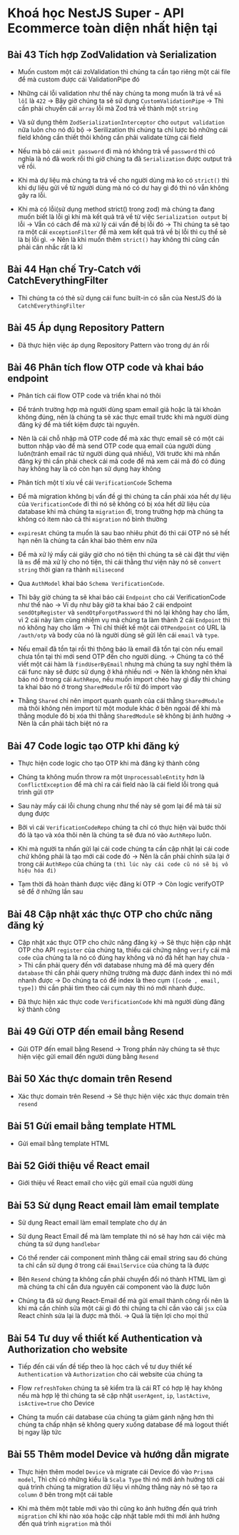 # Khoá học NestJS Super - API Ecommerce toàn diện nhất hiện tại

## Bài 43 Tích hợp ZodValidation và Serialization

- Muốn custom một cái zoValidation thì chúng ta cần tạo riêng một cái file để mà custom được cái ValidationPipe đó

- Những cái lỗi validation như thế này chúng ta mong muốn là trả về `mã lỗi` là `422` -> Bây giờ chúng ta sẽ sử dụng `CustomValidationPipe` -> Thì cần phải chuyển cái `array` lỗi mà Zod trả về thành một `string`

- Và sử dụng thêm `ZodSerializationInterceptor` cho `output validation` nữa luôn cho nó đủ bộ -> Serilization thì chúng ta chỉ lược bỏ những cái field không cần thiết thôi không cần phải validate từng cái field

- Nếu mà bỏ cái `omit password` đi mà nó không trả về `password` thì có nghĩa là nó đã work rồi thì giờ chúng ta đã `Serialization` được output trả về rồi.

- Khi mà dự liệu mà chúng ta trả về cho người dùng mà ko có `strict()` thì khi dự liệu gửi về từ người dùng mà nó có dư hay gì đó thì nó vẫn không gây ra lỗi.

- Khi mà có lỗi(sử dụng method strict() trong zod) mà chúng ta đang muốn biết là lỗi gì khi mà kết quả trả về từ việc `Serialization output` bị lỗi -> Vẫn có cách để mà xử lý cái vấn đề bị lỗi đó -> Thì chúng ta sẽ tạo ra một cái `exceptionFilter` để mà xem kết quả trả về bị lỗi thì cụ thể sẽ là bị lỗi gì. -> Nên là khi muốn thêm `strict()` hay không thì cũng cần phải cân nhắc rất là kĩ

## Bài 44 Hạn chế Try-Catch với CatchEverythingFilter

- Thì chúng ta có thẻ sử dụng cái func built-in có sẵn của NestJS đó là `CatchEverythingFilter`

## Bài 45 Áp dụng Repository Pattern

- Đã thực hiện việc áp dụng Repository Pattern vào trong dự án rồi

## Bài 46 Phân tích flow OTP code và khai báo endpoint

- Phân tích cái flow OTP code và triển khai nó thôi

- Để tránh trường hợp mà người dùng spam email giả hoặc là tài khoản không đúng, nên là chúng ta sẽ xác thực email trước khi mà người dùng đăng ký để mà tiết kiệm được tài nguyên.

- Nên là cái chỗ nhập mã OTP code để mà xác thực email sẽ có một cái button nhập vào để mà send OTP code qua email của người dùng luôn(tránh email rác từ người dùng quá nhiều), Với trước khi mà nhấn đăng ký thì cần phải check cái mã code để mà xem cái mã đó có đúng hay không hay là có còn hạn sử dụng hay không

- Phân tích một tí xíu về cái `VerificationCode` Schema

- Để mà migration không bị vấn đề gì thì chúng ta cần phải xóa hết dự liệu của `VerificationCode` đi thì nó sẽ không có bị xóa hết dữ liệu của database khi mà chúng ta `migration` đi, trong trường hợp mà chúng ta không có item nào cả thì `migration` nó bình thường

- `expiresAt` chúng ta muốn là sau bao nhiêu phút đó thì cái OTP nó sẽ hết hạn nên là chúng ta cần khai báo thêm env nữa

- Để mà xử lý mấy cái giây giờ cho nó tiện thì chúng ta sẽ cài đặt thư viện là `ms` để mà xử lý cho nó tiện, thì cái thằng thư viện này nó sẽ `convert string` thời gian ra thành `milisecond`

- Qua `AuthModel` khai báo `Schema VerificationCode`.

- Thì bây giờ chúng ta sẽ khai báo cái `Endpoint` cho cái VerificationCode như thế nào -> Ví dụ như bây giờ ta khai báo 2 cái endpoint `sendOtpRegister` và `sendOtpForgotPassword` thì nó lại không hay cho lắm, vì 2 cái này làm cùng nhiệm vụ mà chúng ta làm thành 2 cái `Endpoint` thì nó không hay cho lắm -> Thì chỉ thiết kế một cái `OTPendpoint` có URL là `/auth/otp` và body của nó là người dùng sẽ gửi lên cái `email` và `type`.

- Nếu email đã tồn tại rồi thì thông báo là email đã tồn tại còn nếu email chưa tồn tại thì mới send OTP đến cho người dùng. -> Chúng ta có thể viết một cái hàm là `findUserByEmail` nhưng mà chúng ta suy nghĩ thêm là cái func này sẽ được sử dụng ở khá nhiều nơi -> Nên là không nên khai báo nó ở trong cái `AuthRepo`, nếu muốn import chéo hay gì đấy thì chúng ta khai báo nó ở trong `SharedModule` rồi từ đó import vào

- Thằng `Shared` chỉ nên import quanh quanh của cái thằng `SharedModule` mà thôi không nên import từ một module khác ở bên ngoài để khi mà thằng module đó bị xóa thì thằng `SharedModule` sẽ không bị ảnh hưởng -> Nên là cần phải tách biệt nó ra

## Bài 47 Code logic tạo OTP khi đăng ký

- Thực hiện code logic cho tạo OTP khi mà đăng ký thành công

- Chúng ta không muốn throw ra một `UnprocessableEntity` hơn là `ConflictException` để mà chỉ ra cái field nào là cái field lỗi trong quá trình gửi `OTP`

- Sau này mấy cái lỗi chung chung như thế này sẽ gom lại để mà tái sử dụng được

- Bởi vì cái `VerificationCodeRepo` chúng ta chỉ có thực hiện vài bước thôi đó là tạo và xóa thôi nên là chúng ta sẽ đưa nó vào `AuthRepo` luôn.

- Khi mà người ta nhấn gửi lại cái code chúng ta cần cập nhật lại cái code chứ không phải là tạo mới cái code đó -> Nên là cần phải chỉnh sửa lại ở trong cái `AuthRepo` của chúng ta `(thì lúc này cái code cũ nó sẽ bị vô hiệu hóa đi)`

- Tạm thời đã hoàn thành được việc đăng kí OTP -> Còn logic verifyOTP sẽ để ở những lần sau

## Bài 48 Cập nhật xác thực OTP cho chức năng đăng ký

- Cập nhật xác thực OTP cho chức năng đăng ký -> Sẽ thực hiện cập nhật OTP cho API `register` của chúng ta, thiếu cái chứng năng `verify` cái mã `code` của chúng ta là nó có đúng hay không và nó đã hết hạn hay chưa -> Thì cần phải query đến với database nhưng mà để mà query đến `database` thì cần phải query những trường mà được đánh index thì nó mới nhanh được -> Do chúng ta có để index là theo cụm `([code , email, type])` thì cần phải tìm theo cái cụm này thì nó mới nhanh được.

- Đã thực hiện xác thực code `VerificationCode` khi mà người dùng đăng ký thành công

## Bài 49 Gửi OTP đến email bằng Resend

- Gửi OTP đến email bằng Resend -> Trong phần này chúng ta sẽ thực hiện việc gửi email đến người dùng bằng `Resend`

## Bài 50 Xác thực domain trên Resend

- Xác thực domain trên Resend -> Sẽ thực hiện việc xác thực domain trên `resend`

## Bài 51 Gửi email bằng template HTML

- Gửi email bằng template HTML

## Bài 52 Giới thiệu về React email

- Giới thiệu về React email cho việc gửi email của người dùng

## Bài 53 Sử dụng React email làm email template

- Sử dụng React email làm email template cho dự án

- Sử dụng React Email để mà làm template thì nó sẽ hay hơn cái việc mà chúng ta sử dụng `handlebar`

- Có thể render cái component mình thằng cái email string sau đó chúng ta chỉ cần sử dụng ở trong cái `EmailService` của chúng ta là được

- Bên `Resend` chúng ta không cần phải chuyển đổi nó thành HTML làm gì mà chúng ta chỉ cần đưa nguyên cái component vào là được luôn

- Chúng ta đã sử dụng React-Email để mà gửi email thành công rồi nên là khi mà cần chỉnh sửa một cái gì đó thì chúng ta chỉ cần vào cái `jsx` của React chỉnh sửa lại là được mà thôi. -> Quá là tiện lợi cho mọi thứ

## Bài 54 Tư duy về thiết kế Authentication và Authorization cho website

- Tiếp đến cái vấn đề tiếp theo là học cách về tư duy thiết kế `Authentication` và `Authorization` cho cái website của chúng ta

- Flow `refreshToken` chúng ta sẽ kiểm tra là cái RT có hợp lệ hay không nếu mà hợp lệ thì chúng ta sẽ cập nhật `userAgent`, `ip`, `lastActive`, `isActive=true` cho Device

- Chúng ta muốn cái database của chúng ta giảm gánh nặng hơn thì chúng ta chấp nhận sẽ không query xuống database để mà logout thiết bị ngay lập tức

## Bài 55 Thêm model Device và hướng dẫn migrate

- Thực hiện thêm model `Device` và migrate cái Device đó vào `Prisma model`, Thì chỉ có những kiểu là `Scala Type` thì nó mới ảnh hưởng tới cái quá trình chúng ta migration dữ liệu vì những thằng này nó sẽ tạo ra `column` ở bên trong một cái table

- Khi mà thêm một table mới vào thì cũng ko ảnh hưởng đến quá trình `migration` chỉ khi nào xóa hoặc cập nhật table mới thì mới ảnh hưởng đến quá trình `migration` mà thôi
